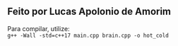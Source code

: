 ## Feito por Lucas Apolonio de Amorim
Para compilar, utilize:\
```g++ -Wall -std=c++17 main.cpp brain.cpp -o hot_cold```